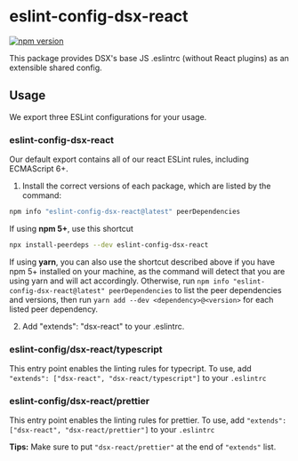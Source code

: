 # eslint-config-dsx-react

[![npm version](https://badge.fury.io/js/eslint-config-dsx-react.svg)](http://badge.fury.io/js/eslint-config-dsx-react)

This package provides DSX's base JS .eslintrc (without React plugins) as an extensible shared config.

## Usage

We export three ESLint configurations for your usage.

### eslint-config-dsx-react

Our default export contains all of our react ESLint rules, including ECMAScript 6+.

1. Install the correct versions of each package, which are listed by the command:

  ```sh
  npm info "eslint-config-dsx-react@latest" peerDependencies
  ```

  If using **npm 5+**, use this shortcut

  ```sh
  npx install-peerdeps --dev eslint-config-dsx-react
  ```

  If using **yarn**, you can also use the shortcut described above if you have npm 5+ installed on your machine, as the command will detect that you are using yarn and will act accordingly.
  Otherwise, run `npm info "eslint-config-dsx-react@latest" peerDependencies` to list the peer dependencies and versions, then run `yarn add --dev <dependency>@<version>` for each listed peer dependency.

2. Add "extends": "dsx-react" to your .eslintrc.

### eslint-config/dsx-react/typescript

This entry point enables the linting rules for typecript. To use, add `"extends": ["dsx-react", "dsx-react/typescript"]` to your `.eslintrc`

### eslint-config/dsx-react/prettier

This entry point enables the linting rules for prettier. To use, add `"extends": ["dsx-react", "dsx-react/prettier"]` to your `.eslintrc`

**Tips:**
Make sure to put `"dsx-react/prettier"` at the end of `"extends"` list.
